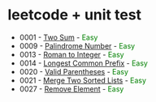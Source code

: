 # leetcode + unit test

* 0001 - [Two Sum](src/main/java/leetcode/easy/TwoSum.java) - <span style="color:green">Easy</span>
* 0009 - [Palindrome Number](src/main/java/leetcode/easy/PalindromeNumber.java) - <span style="color:green">Easy</span>
* 0013 - [Roman to Integer](src/main/java/leetcode/easy/RomanToInteger.java) - <span style="color:green">Easy</span>
* 0014 - [Longest Common Prefix](src/main/java/leetcode/easy/LongestCommonPrefix.java) - <span style="color:green">Easy</span>
* 0020 - [Valid Parentheses](src/main/java/leetcode/easy/ValidParentheses.java) - <span style="color:green">Easy</span>
* 0021 - [Merge Two Sorted Lists](src/main/java/leetcode/easy/MergeTwoSortedLists.java) - <span style="color:green">Easy</span>
* 0027 - [Remove Element](src/main/java/leetcode/easy/RemoveElement.java) - <span style="color:green">Easy</span>